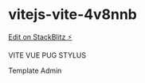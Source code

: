 # vitejs-vite-4v8nnb

[Edit on StackBlitz ⚡️](https://stackblitz.com/edit/vitejs-vite-4v8nnb)

VITE VUE PUG STYLUS

Template Admin
